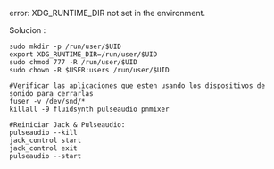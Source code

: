 error: XDG_RUNTIME_DIR not set in the environment.

Solucion :

```
sudo mkdir -p /run/user/$UID
export XDG_RUNTIME_DIR=/run/user/$UID
sudo chmod 777 -R /run/user/$UID
sudo chown -R $USER:users /run/user/$UID

#Verificar las aplicaciones que esten usando los dispositivos de sonido para cerrarlas
fuser -v /dev/snd/*
killall -9 fluidsynth pulseaudio pnmixer

#Reiniciar Jack & Pulseaudio:
pulseaudio --kill
jack_control start
jack_control exit
pulseaudio --start
```